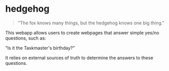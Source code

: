 # hedgehog

> "The fox knows many things, but the hedgehog knows one big thing."

This webapp allows users to create webpages that answer simple yes/no questions, such as:

"Is it the Taskmaster's birthday?"

It relies on external sources of truth to determine the answers to these questions.
